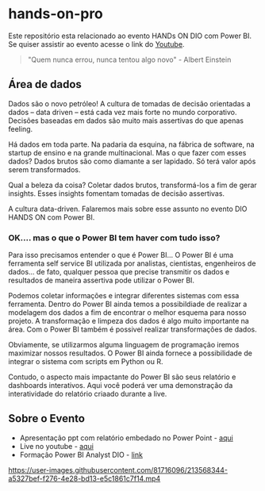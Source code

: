 # hands-on-pro

Este repositório esta relacionado ao evento HANDs ON DIO com Power BI. 
Se quiser assistir ao evento acesse o link do [Youtube](https://youtu.be/BvCshpN1A6M).

> "Quem nunca errou, nunca tentou algo novo" - Albert Einstein

## Área de dados 

Dados são o novo petróleo! A cultura de tomadas de decisão orientadas a dados – data driven – está cada vez mais forte no mundo corporativo. Decisões baseadas em dados são muito mais assertivas do que apenas feeling.

Há dados em toda parte. Na padaria da esquina, na fábrica de software, na startup de ensino e na grande multinacional. Mas o que fazer com esses dados? Dados brutos são como diamante a ser lapidado. Só terá valor após serem transformados.

Qual a beleza da coisa? Coletar dados brutos, transformá-los a fim de gerar insights. Esses insights fomentam tomadas de decisão assertivas. 

A cultura data-driven. Falaremos mais sobre esse assunto no evento DIO HANDS ON com Power BI.


### OK.... mas o que o Power BI tem haver com tudo isso? 

Para isso precisamos entender o que é Power BI... O Power BI é uma ferramenta self service BI utilizada por analistas, cientistas, engenheiros de dados... de fato, qualquer pessoa que precise transmitir os dados e resultados de maneira assertiva pode utilizar o Power BI.

Podemos coletar informações e integrar diferentes sistemas com essa ferramenta. Dentro do Power BI ainda temos a possibildiade de realizar a modelagem dos dados a fim de encontrar o melhor esquema para nosso projeto. A transformação e limpeza dos dados é algo muito importante na área. Com o Power BI também é possivel realizar transformações de dados.

Obviamente, se utilizarmos alguma linguagem de programação iremos maximizar nossos resultados. O Power BI ainda fornece a possibilidade de integrar o sistema com scripts em Python ou R.

Contudo, o aspecto mais impactante do Power BI são seus relatório e dashboards interativos. Aqui você poderá ver uma demonstração da interatividade do relatório criaado durante a live.

## Sobre o Evento

- Apresentação ppt com relatório embedado no Power Point - [aqui](https://academiapme-my.sharepoint.com/:p:/g/personal/juliana_mascarenhas_dio_me/EUY-HGKCI2tHmyFy15I9SzMBCoqFjdY8cfN9pAJg9AfK_A?e=c9yCeq)
- Live no youtube - [aqui](https://youtu.be/BvCshpN1A6M)
- Formação Power BI Analyst DIO - [link](https://web.dio.me/track/formacao-power-bi-analyst)


https://user-images.githubusercontent.com/81716096/213568344-a5327bef-f276-4e28-bd13-e5c1861c7f14.mp4

